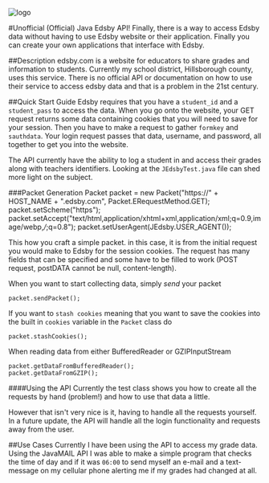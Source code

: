 ![logo](http://edsby.com/wp-content/uploads/2011/07/edsby_student1.png)

#Unofficial (Official) Java Edsby API!
Finally, there is a way to access Edsby data without having to use Edsby website or their application. Finally you can create your own applications that interface with Edsby. 

##Description
edsby.com is a website for educators to share grades and information to students. Currently my school district, Hillsborough county, uses this service. There is no official API or documentation on how to use their service to access edsby data and that is a problem in the 21st century.

##Quick Start Guide
Edsby requires that you have a `student_id` and a `student_pass` to access the data. When you go onto the website, your GET request returns some data containing cookies that you will need to save for your session. Then you have to make a request to gather `formkey`  and `sauthdata`. Your login request passes that data, username, and password, all together to get you into the website. 

The API currently have the ability to log a student in and access their grades along with teachers identifiers. Looking at the `JEdsbyTest.java` file can shed more light on the subject.

###Packet Generation
     Packet packet = new Packet("https://" + HOST_NAME + ".edsby.com", Packet.ERequestMethod.GET);
     packet.setScheme("https");
     packet.setAccept("text/html,application/xhtml+xml,application/xml;q=0.9,image/webp,*/*;q=0.8");
     packet.setUserAgent(JEdsby.USER_AGENT());
     
This how you craft a simple packet. in this case, it is from the initial request you would make to Edsby for the session cookies. The request has many fields that can be specified and some have to be filled to work (POST request, postDATA cannot be null, content-length).

When you want to start collecting data, simply <i>send</i> your packet 

	packet.sendPacket();
	
If you want to `stash cookies` meaning that you want to save the cookies into the built in `cookies` variable in the `Packet` class do

	packet.stashCookies();

When reading data from either BufferedReader or GZIPInputStream

	packet.getDataFromBufferedReader();
	packet.getDataFromGZIP();
	
####Using the API
Currently the test class shows you how to create all the requests by hand (problem!) and how to use that data a little. 

However that isn't very nice is it, having to handle all the requests yourself. In a future update, the API will handle all the login functionality and requests away from the user. 

##Use Cases
Currently I have been using the API to access my grade data. Using the JavaMAIL API I was able to make a simple program that checks the time of day and if it was `06:00` to send myself an e-mail and a text-message on my cellular phone alerting me if my grades had changed at all.